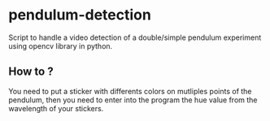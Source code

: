 # pendulum-detection
Script to handle a video detection of a double/simple pendulum experiment using opencv library in python.

## How to ?
You need to put a sticker with differents colors on mutliples points of the pendulum, then you need to enter into the program the hue value from the wavelength of your stickers.
